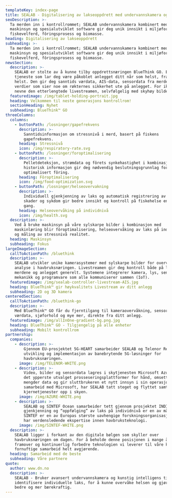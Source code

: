 ```yaml
---
templateKey: index-page
title: SEALAB - Digitalisering av lakseoppdrett med undervannskamera og AI
seoDescription: >-
  Ta merden inn i kontrollrommet; SEALAB undervannskamera kombinert med
  maskinsyn og spesialutviklet software gir deg unik innsikt i miljøforhold,
  fiskevelferd, fôringsprosess og biomasse.
heading: Digitalisering av lakseoppdrett
subheading: >-
  Ta merden inn i kontrollrommet; SEALAB undervannskamera kombinert med
  maskinsyn og spesialutviklet software gir deg unik innsikt i miljøforhold,
  fiskevelferd, fôringsprosess og biomasse.
newsSection:
  description: >-
    SEALAB er stolte av å kunne tilby oppdrettsnæringen BlueThink GO. En
    tjeneste som lar deg være påkoblet anlegget ditt når som helst, fra hvor som
    helst. Den gir deg sanntids værdata, AIS-data, sensordata fra merdene og
    verdier som sier noe om røkternes sikkerhet ute på anlegget. For ikke å
    nevne den etterlengtede livestreamen, selvfølgelig med skyhøy bildekvalitet.
  featuredimage: /img/tablet-holding-portrait.jpg
  heading: Velkommen til neste generasjons kontrollrom!
  sectionHeading: Nyhet
  subheading: BlueThink™ GO
threeColumns:
  columns:
    - buttonPath: /losninger/gapefrekvens
      description: >-
        Sanntidsinformasjon om stressnivå i merd, basert på fiskens
        gapefrekvens.
      heading: Stressnivå
      icon: /img/respiratory-rate.svg
    - buttonPath: /losninger/foroptimalisering
      description: >-
        Pelletdeteksjon, strømdata og fôrets synkehastighet i kombinasjon med
        historisk informasjon gir deg nødvendig beslutningsgrunnlag for
        optimalisert fôring.
      heading: Fôroptimalisering
      icon: /img/food-optimization.svg
    - buttonPath: /losninger/helseovervakning
      description: >-
        Individuell gjenkjenning av laks og automatisk registrering av sår,
        skader og sykdom gir bedre innsikt og kontroll på fiskehelse enn noen
        gang.
      heading: Helseovervåking på individnivå
      icon: /img/health.svg
  description: >-
    Ved å bruke maskinsyn på våre sylskarpe bilder i kombinasjon med
    maskinlæring blir fôroptimalisering, helseovervåking av laks på individnivå
    og måling av stressnivå realitet.
  heading: Maskinsyn
  subheading: Fokus
largeImageSection:
  callToActionPath: /bluethink
  description: >-
    SEALAB utvikler unike kamerasystemer med sylskarpe bilder for overvåking og
    analyse i havbruksnæringen. Livestreamen gir deg kontroll både på laksen i
    merdene og anlegget generelt. Systemene integrerer kamera, lys, sensorikk,
    mekanikk og programvare som alle kommuniserer sammen (IoT).
  featuredimage: /img/sealab-controller-livestream-AIS.jpg
  heading: BlueThink™ gir høykvalitets Livestream av ditt anlegg
  subheading: 2D og 3D kamera
centeredSection:
  callToActionPath: /bluethink-go
  description: >-
    Med BlueThink™ GO får du fjerntilgang til kameraovervåkning, sensordata,
    værdata, sjøforhold og mye mer, direkte fra ditt anlegg.
  featuredimage: /img/allInOne-gradient-bg.png.jpg
  heading: BlueThink™ GO - Tilgjengelig på alle enheter
  subheading: Mobilt kontrollrom
partnership:
  companies:
    - description: >-
        Gjennom EU-prosjektet 5G-HEART samarbeider SEALAB og Telenor Research om
        utvikling og implementasjon av banebrytende 5G-løsninger for
        havbruksnæringen.
      image: /img/TELENOR-WHITE.png
    - description: >-
        Video, bilder og sensordata lagres i skytjenesten Microsoft Azure. Med
        det ypperste utvalget prosseseringsplattformer for hånd, omsettes store
        mengder data og gir sluttbrukeren et nytt innsyn i sin operasjon. I
        samarbeid med Microsoft, har SEALAB tatt steget og flyttet samtlige
        kjernetjenester opp i skyen.
      image: /img/AZURE-WHITE.png
    - description: >-
        SEALAB og SINTEF Ocean samarbeider tett gjennom prosjektet INDISAL, hvor
        gjenkjenning og “oppfølging” av laks på individnivå er en av målene.
        SINTEF er en av Europas største uavhengige forskningsorganisasjoner og
        har verdensledende ekspertise innen havbruksteknologi.
      image: /img/SINTEF-WHITE.png
  description: >-
    SEALAB ligger i forkant av den digitale bølgen som skyller over
    havbruksnæringen om dagen. For å beholde denne posisjonen i mange år
    framover og kontinuerlig forbedre teknologien vi leverer til våre kunder, er
    fornuftige samarbeid helt avgjørende.
  heading: Samarbeid med de beste
  subheading: Våre partnere
quote:
  author: www.dn.no
  description: >-
    SEALAB - Bruker avansert undervannskamera og kunstig intelligens til å
    identifisere individuelle laks, for å kunne overvåke helsen og gjøre driften
    bedre og mer bærekraftig.
---
```


